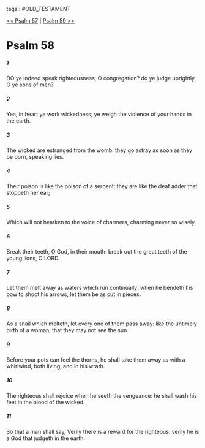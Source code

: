 tags:: #OLD_TESTAMENT

[<< Psalm 57](OLD_TESTAMENT/19_Psalms/Psalm_57.md) | [Psalm 59 >>](OLD_TESTAMENT/19_Psalms/Psalm_59.md)

# Psalm 58

##### 1

DO ye indeed speak righteousness, O congregation? do ye judge uprightly, O ye sons of men?

##### 2

Yea, in heart ye work wickedness; ye weigh the violence of your hands in the earth.

##### 3

The wicked are estranged from the womb: they go astray as soon as they be born, speaking lies.

##### 4

Their poison is like the poison of a serpent: they are like the deaf adder that stoppeth her ear;

##### 5

Which will not hearken to the voice of charmers, charming never so wisely.

##### 6

Break their teeth, O God, in their mouth: break out the great teeth of the young lions, O LORD.

##### 7

Let them melt away as waters which run continually: when he bendeth his bow to shoot his arrows, let them be as cut in pieces.

##### 8

As a snail which melteth, let every one of them pass away: like the untimely birth of a woman, that they may not see the sun.

##### 9

Before your pots can feel the thorns, he shall take them away as with a whirlwind, both living, and in his wrath.

##### 10

The righteous shall rejoice when he seeth the vengeance: he shall wash his feet in the blood of the wicked.

##### 11

So that a man shall say, Verily there is a reward for the righteous: verily he is a God that judgeth in the earth.
